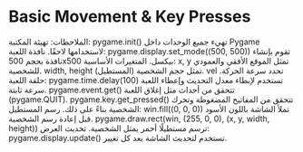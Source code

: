 # Basic Movement & Key Presses
الملاحظات:
تهيئة المكتبة: pygame.init() تهيء جميع الوحدات داخل Pygame لاستخدامها لاحقًا.
نافذة اللعبة: pygame.display.set_mode((500, 500)) تقوم بإنشاء نافذة بحجم 500x500 بيكسل.
المتغيرات الأساسية:
x, y تمثل الموقع الأفقي والعمودي للشخصية.
width, height تمثل حجم الشخصية (المستطيل).
vel تحدد سرعة الحركة.
حلقة اللعبة:
pygame.time.delay(100) تستخدم لإبطاء معدل التحديث وإعطاء اللعبة سرعة ثابتة.
pygame.event.get() تتحقق من أحداث مثل إغلاق اللعبة (pygame.QUIT).
pygame.key.get_pressed() تتحقق من المفاتيح المضغوطة وتحرك الشخصية بناءً على ذلك.
رسم المستطيل:
win.fill((0, 0, 0)) تملأ الشاشة باللون الأسود قبل إعادة رسم الشخصية.
pygame.draw.rect(win, (255, 0, 0), (x, y, width, height)) ترسم مستطيلًا أحمر يمثل الشخصية.
تحديث العرض: pygame.display.update() تستخدم لتحديث الشاشة بعد كل تغيير.
